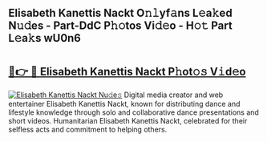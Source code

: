 ## Elisabeth Kanettis Nackt O𝚗𝚕yf𝚊ns L𝚎a𝚔ed N𝚞𝚍es - Part-DdC P𝚑𝚘tos Vi𝚍𝚎o - H𝚘𝚝 Part L𝚎a𝚔s wU0n6

# <h2><a href="http://kfa81c.oniu.top/?m=Elisabeth+Kanettis+Nackt">🔗👉 🔴 Elisabeth Kanettis Nackt P𝚑ot𝚘𝚜 V𝚒d𝚎o</a></h2>

[![Elisabeth Kanettis Nackt Nu𝚍e𝚜](https://i.imgur.com/0qMVB7G.gif)](http://kfa81c.oniu.top/?m=Elisabeth+Kanettis+Nackt)
Digital media creator and web entertainer Elisabeth Kanettis Nackt, known for distributing dance and lifestyle knowledge through solo and collaborative dance presentations and short videos. Humanitarian Elisabeth Kanettis Nackt, celebrated for their selfless acts and commitment to helping others.  
